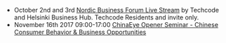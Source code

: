 - October 2nd and 3rd [Nordic Business Forum Live Stream](https://www.nbforum.com/nbf2017/) by Techcode and Helsinki Business Hub. Techcode Residents and invite only.
- November 16th 2017 09:00-17:00 [ChinaEye Opener Seminar - Chinese Consumer Behavior & Business Opportunities](https://www.eventbrite.co.uk/e/seminar-chinese-consumer-behaviors-business-opportunities-tickets-37659012119#tickets)
